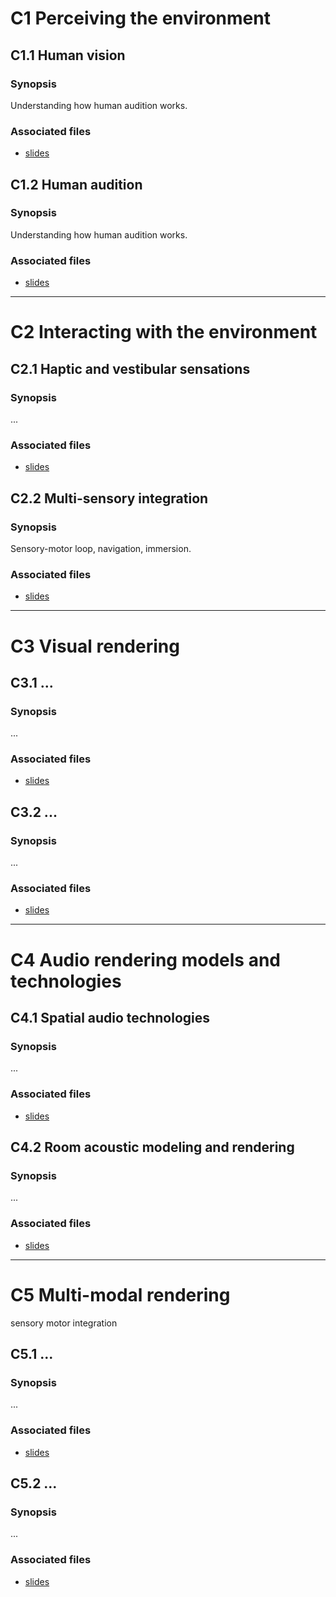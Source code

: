 # C1 Perceiving the environment

## C1.1 Human vision

### Synopsis

Understanding how human audition works.

### Associated files

- [slides]()


## C1.2 Human audition

### Synopsis

Understanding how human audition works.

### Associated files

- [slides]()

***

# C2 Interacting with the environment

## C2.1 Haptic and vestibular sensations

### Synopsis

...

### Associated files

- [slides]()


## C2.2 Multi-sensory integration

### Synopsis

Sensory-motor loop, navigation, immersion.

### Associated files

- [slides]()


***

# C3 Visual rendering

## C3.1 ...

### Synopsis

...

### Associated files

- [slides]()


## C3.2 ...

### Synopsis

...

### Associated files

- [slides]()

***

# C4 Audio rendering models and technologies

## C4.1 Spatial audio technologies

### Synopsis

...

### Associated files

- [slides]()


## C4.2 Room acoustic modeling and rendering

### Synopsis

...

### Associated files

- [slides]()

***

# C5 Multi-modal rendering

sensory motor integration 

## C5.1 ...

### Synopsis

...

### Associated files

- [slides]()


## C5.2 ...

### Synopsis

...

### Associated files

- [slides]()



